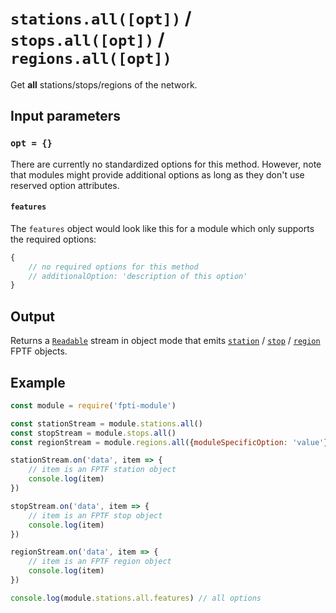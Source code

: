 # `stations.all([opt])` / `stops.all([opt])` / `regions.all([opt])`

Get **all** stations/stops/regions of the network.

## Input parameters

### `opt = {}`

There are currently no standardized options for this method. However, note that modules might provide additional options as long as they don't use reserved option attributes.

#### `features`

The `features` object would look like this for a module which only supports the required options:

```js
{
    // no required options for this method
    // additionalOption: 'description of this option'
}
```

## Output

Returns a [`Readable`](https://nodejs.org/api/stream.html#stream_readable_streams) stream in object mode that emits [`station`](https://github.com/public-transport/friendly-public-transport-format/blob/master/spec/readme.md#station) / [`stop`](https://github.com/public-transport/friendly-public-transport-format/blob/master/spec/readme.md#stop) / [`region`](https://github.com/public-transport/friendly-public-transport-format/blob/master/spec/readme.md#region) FPTF objects.

## Example

```js
const module = require('fpti-module')

const stationStream = module.stations.all()
const stopStream = module.stops.all()
const regionStream = module.regions.all({moduleSpecificOption: 'value'})

stationStream.on('data', item => {
    // item is an FPTF station object
    console.log(item)
})

stopStream.on('data', item => {
    // item is an FPTF stop object
    console.log(item)
})

regionStream.on('data', item => {
    // item is an FPTF region object
    console.log(item)
})

console.log(module.stations.all.features) // all options
```
